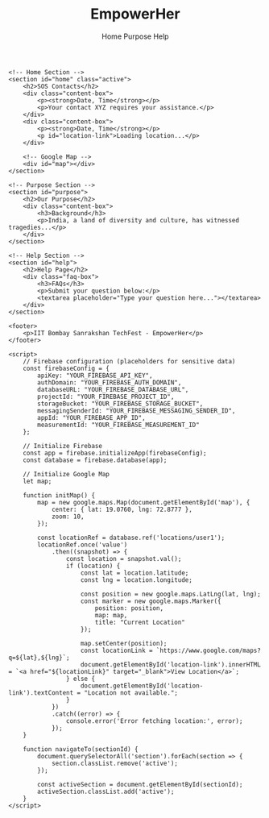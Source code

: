 <!DOCTYPE html>
<html lang="en">
<head>
    <meta charset="UTF-8">
    <meta name="viewport" content="width=device-width, initial-scale=1.0">
    <title>EmpowerHer</title>
    <script src="https://www.gstatic.com/firebasejs/9.6.1/firebase-app.js"></script>
    <script src="https://www.gstatic.com/firebasejs/9.6.1/firebase-database.js"></script>
    <script src="https://maps.googleapis.com/maps/api/js?key=YOUR_GOOGLE_MAPS_API_KEY&callback=initMap" async defer></script>
    <style>
        /* Your existing CSS */
    </style>
</head>
<body>
    <header>
        <h1>EmpowerHer</h1>
        <nav>
            <a onclick="navigateTo('home')">Home</a>
            <a onclick="navigateTo('purpose')">Purpose</a>
            <a onclick="navigateTo('help')">Help</a>
        </nav>
    </header>

    <!-- Home Section -->
    <section id="home" class="active">
        <h2>SOS Contacts</h2>
        <div class="content-box">
            <p><strong>Date, Time</strong></p>
            <p>Your contact XYZ requires your assistance.</p>
        </div>
        <div class="content-box">
            <p><strong>Date, Time</strong></p>
            <p id="location-link">Loading location...</p>
        </div>
        
        <!-- Google Map -->
        <div id="map"></div>
    </section>

    <!-- Purpose Section -->
    <section id="purpose">
        <h2>Our Purpose</h2>
        <div class="content-box">
            <h3>Background</h3>
            <p>India, a land of diversity and culture, has witnessed tragedies...</p>
        </div>
    </section>

    <!-- Help Section -->
    <section id="help">
        <h2>Help Page</h2>
        <div class="faq-box">
            <h3>FAQs</h3>
            <p>Submit your question below:</p>
            <textarea placeholder="Type your question here..."></textarea>
        </div>
    </section>

    <footer>
        <p>IIT Bombay Sanrakshan TechFest - EmpowerHer</p>
    </footer>

    <script>
        // Firebase configuration (placeholders for sensitive data)
        const firebaseConfig = {
            apiKey: "YOUR_FIREBASE_API_KEY",
            authDomain: "YOUR_FIREBASE_AUTH_DOMAIN",
            databaseURL: "YOUR_FIREBASE_DATABASE_URL",
            projectId: "YOUR_FIREBASE_PROJECT_ID",
            storageBucket: "YOUR_FIREBASE_STORAGE_BUCKET",
            messagingSenderId: "YOUR_FIREBASE_MESSAGING_SENDER_ID",
            appId: "YOUR_FIREBASE_APP_ID",
            measurementId: "YOUR_FIREBASE_MEASUREMENT_ID"
        };

        // Initialize Firebase
        const app = firebase.initializeApp(firebaseConfig);
        const database = firebase.database(app);

        // Initialize Google Map
        let map;

        function initMap() {
            map = new google.maps.Map(document.getElementById('map'), {
                center: { lat: 19.0760, lng: 72.8777 },
                zoom: 10,
            });

            const locationRef = database.ref('locations/user1'); 
            locationRef.once('value')
                .then((snapshot) => {
                    const location = snapshot.val();
                    if (location) {
                        const lat = location.latitude;
                        const lng = location.longitude;

                        const position = new google.maps.LatLng(lat, lng);
                        const marker = new google.maps.Marker({
                            position: position,
                            map: map,
                            title: "Current Location"
                        });

                        map.setCenter(position);
                        const locationLink = `https://www.google.com/maps?q=${lat},${lng}`;
                        document.getElementById('location-link').innerHTML = `<a href="${locationLink}" target="_blank">View Location</a>`;
                    } else {
                        document.getElementById('location-link').textContent = "Location not available.";
                    }
                })
                .catch((error) => {
                    console.error('Error fetching location:', error);
                });
        }

        function navigateTo(sectionId) {
            document.querySelectorAll('section').forEach(section => {
                section.classList.remove('active');
            });

            const activeSection = document.getElementById(sectionId);
            activeSection.classList.add('active');
        }
    </script>
</body>
</html>

